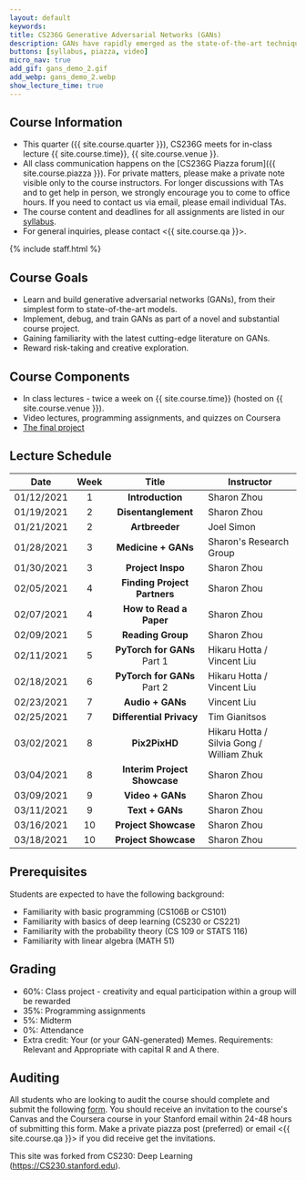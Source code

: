 ```yaml
---
layout: default
keywords:
title: CS236G Generative Adversarial Networks (GANs)
description: GANs have rapidly emerged as the state-of-the-art technique in realistic image generation. Its applications span realistic image editing that is omnipresent in popular app filters, enabling tumor classification under low data schemes in medicine, and visualizing realistic scenarios of climate change destruction. You'll also get to examine key challenges of GANs today, including reliable evaluation, inherent biases, and training stability. After this course, students should be familiar with GANs and the broader generative models and machine learning contexts in which these models are situated. 
buttons: [syllabus, piazza, video]
micro_nav: true
add_gif: gans_demo_2.gif
add_webp: gans_demo_2.webp
show_lecture_time: true
---
```


## Course Information
- This quarter ({{ site.course.quarter }}), CS236G meets for in-class lecture {{ site.course.time}}, {{ site.course.venue }}.
- All class communication happens on the [CS236G Piazza forum]({{ site.course.piazza }}). For private matters, please make a private note visible only to the course instructors. For longer discussions with TAs and to get help in person, we strongly encourage you to come to office hours. If you need to contact us via email, please email individual TAs.
- The course content and deadlines for all assignments are listed in our [syllabus](/syllabus).
- For general inquiries, please contact <{{ site.course.qa }}>.

<!-- Course Staff -->
{% include staff.html %}


## Course Goals
- Learn and build generative adversarial networks (GANs), from their simplest form to state-of-the-art models. 
- Implement, debug, and train GANs as part of a novel and substantial course project.
- Gaining familiarity with the latest cutting-edge literature on GANs.
- Reward risk-taking and creative exploration.

## Course Components
* In class lectures - twice a week on {{ site.course.time}} (hosted on {{ site.course.venue }}). 
* Video lectures, programming assignments, and quizzes on Coursera
* [The final project](/project)

## Lecture Schedule <a name="table"></a>

| Date | Week | Title | Instructor |
|------|:----:|:-----:|------------|
| 01/12/2021 | 1 | **Introduction** | Sharon Zhou |
| 01/19/2021 | 2 | **Disentanglement** | Sharon Zhou |
| 01/21/2021 | 2 | **Artbreeder** | Joel Simon |
| 01/28/2021 | 3 | **Medicine + GANs** | Sharon's Research Group |
| 01/30/2021 | 3 | **Project Inspo** | Sharon Zhou |
| 02/05/2021 | 4 | **Finding Project Partners** | Sharon Zhou |
| 02/07/2021 | 4 | **How to Read a Paper** | Sharon Zhou |
| 02/09/2021 | 5 | **Reading Group** | Sharon Zhou |
| 02/11/2021 | 5 | **PyTorch for GANs** Part 1 | Hikaru Hotta / Vincent Liu |
| 02/18/2021 | 6 | **PyTorch for GANs** Part 2 | Hikaru Hotta / Vincent Liu |
| 02/23/2021 | 7 | **Audio + GANs** | Vincent Liu |
| 02/25/2021 | 7 | **Differential Privacy** | Tim Gianitsos |
| 03/02/2021 | 8 | **Pix2PixHD** | Hikaru Hotta / Silvia Gong / William Zhuk |
| 03/04/2021 | 8 | **Interim Project Showcase** | Sharon Zhou |
| 03/09/2021 | 9 | **Video + GANs** | Sharon Zhou |
| 03/11/2021 | 9 | **Text + GANs** | Sharon Zhou |
| 03/16/2021 | 10 | **Project Showcase** | Sharon Zhou |
| 03/18/2021 | 10 | **Project Showcase** | Sharon Zhou |

## Prerequisites
Students are expected to have the following background:
 * Familiarity with basic programming (CS106B or CS101)
 * Familiarity with basics of deep learning (CS230 or CS221)
 * Familiarity with the probability theory (CS 109 or STATS 116)
 * Familiarity with linear algebra (MATH 51)

## Grading
 
* 60%: Class project - creativity and equal participation within a group will be rewarded
* 35%: Programming assignments
* 5%: Midterm
* 0%: Attendance
* Extra credit: Your (or your GAN-generated) Memes. Requirements: Relevant and Appropriate with capital R and A there.

## Auditing

All students who are looking to audit the course should complete and submit the following [form](https://forms.gle/bynot3sy8smWKf2V8). You should receive an invitation to the course's Canvas and the Coursera course in your Stanford email within 24-48 hours of submitting this form. Make a private piazza post (preferred) or email <{{ site.course.qa }}> if you did receive get the invitations.

This site was forked from CS230: Deep Learning (https://CS230.stanford.edu).
